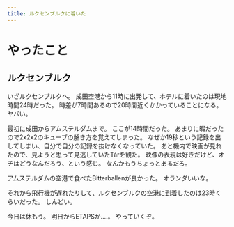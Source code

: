 ```yaml
---
title: ルクセンブルクに着いた
---
```


# やったこと

## ルクセンブルク

いざルクセンブルクへ。
成田空港から11時に出発して、ホテルに着いたのは現地時間24時だった。
時差が7時間あるので20時間近くかかっていることになる。ヤバい。

最初に成田からアムステルダムまで。
ここが14時間だった。
あまりに暇だったので2x2x2のキューブの解き方を覚えてしまった。
なぜか19秒という記録を出してしまい、自分で自分の記録を抜けなくなっていた。
あと機内で映画が見れたので、見ようと思って見逃していたTárを観た。
映像の表現は好きだけど、オチはどうなんだろう、という感じ。
なんかもうちょっとあるだろ。

アムステルダムの空港で食べたBitterballenが良かった。
オランダいいな。

それから飛行機が遅れたりして、ルクセンブルクの空港に到着したのは23時くらいだった。
しんどい。

今日は休もう。
明日からETAPSか‥‥。
やっていくぞ。
